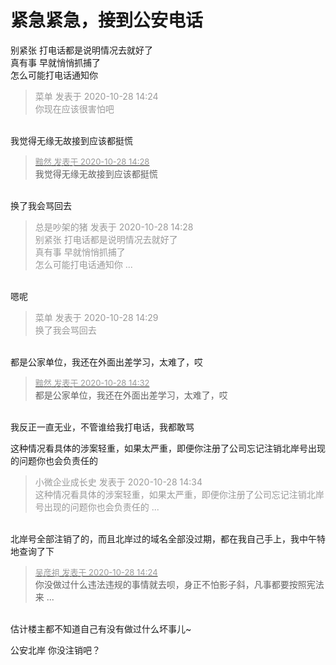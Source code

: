 # 紧急紧急，接到公安电话


别紧张 打电话都是说明情况去就好了<br />
真有事 早就悄悄抓捕了<br />
怎么可能打电话通知你

<div class="quote"><blockquote><font color="#999999">菜单 发表于 2020-10-28 14:24</font><br />
<font color="#999999">你现在应该很害怕吧</font></blockquote></div><br />
我觉得无缘无故接到应该都挺慌

<div class="quote"><blockquote><font size="2"><a href="https://www.hostloc.com/forum.php?mod=redirect&amp;goto=findpost&amp;pid=9363970&amp;ptid=759390" target="_blank"><font color="#999999">黯然 发表于 2020-10-28 14:28</font></a></font><br />
我觉得无缘无故接到应该都挺慌</blockquote></div><br />
换了我会骂回去

<div class="quote"><blockquote><font color="#999999">总是吵架的猪 发表于 2020-10-28 14:28</font><br />
<font color="#999999">别紧张 打电话都是说明情况去就好了<br />
真有事 早就悄悄抓捕了<br />
怎么可能打电话通知你 ...</font></blockquote></div><br />
嗯呢

<div class="quote"><blockquote><font color="#999999">菜单 发表于 2020-10-28 14:29</font><br />
<font color="#999999">换了我会骂回去</font></blockquote></div><br />
都是公家单位，我还在外面出差学习，太难了，哎

<div class="quote"><blockquote><font size="2"><a href="https://www.hostloc.com/forum.php?mod=redirect&amp;goto=findpost&amp;pid=9364000&amp;ptid=759390" target="_blank"><font color="#999999">黯然 发表于 2020-10-28 14:32</font></a></font><br />
都是公家单位，我还在外面出差学习，太难了，哎</blockquote></div><br />
我反正一直无业，不管谁给我打电话，我都敢骂

这种情况看具体的涉案轻重，如果太严重，即便你注册了公司忘记注销北岸号出现的问题你也会负责任的

<div class="quote"><blockquote><font color="#999999">小微企业成长史 发表于 2020-10-28 14:34</font><br />
<font color="#999999">这种情况看具体的涉案轻重，如果太严重，即便你注册了公司忘记注销北岸号出现的问题你也会负责任的 ...</font></blockquote></div><br />
北岸号全部注销了的，而且北岸过的域名全部没过期，都在我自己手上，我中午特地查询了下

<div class="quote"><blockquote><font size="2"><a href="https://www.hostloc.com/forum.php?mod=redirect&amp;goto=findpost&amp;pid=9363948&amp;ptid=759390" target="_blank"><font color="#999999">吴彦祖 发表于 2020-10-28 14:24</font></a></font><br />
你没做过什么违法违规的事情就去呗，身正不怕影子斜，凡事都要按照宪法来 ...</blockquote></div><br />
估计楼主都不知道自己有没有做过什么坏事儿~<img id="aimg_b8sd7" onclick="zoom(this, this.src, 0, 0, 0)" class="zoom" src="https://cdn.jsdelivr.net/gh/hishis/forum-master/public/images/patch.gif" onmouseover="img_onmouseoverfunc(this)" onload="thumbImg(this)" border="0" alt="" />

公安北岸 你没注销吧？<img id="aimg_ilnGI" onclick="zoom(this, this.src, 0, 0, 0)" class="zoom" src="https://cdn.jsdelivr.net/gh/hishis/forum-master/public/images/patch.gif" onmouseover="img_onmouseoverfunc(this)" onload="thumbImg(this)" border="0" alt="" />
